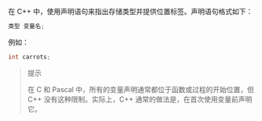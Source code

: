 在 C++ 中，使用声明语句来指出存储类型并提供位置标签。声明语句格式如下：

```c++
类型 变量名;
```

例如：

```c++
int carrots;
```

> 提示
>
> 在 C 和 Pascal 中，所有的变量声明通常都位于函数或过程的开始位置，但 C++ 没有这种限制。实际上，C++ 通常的做法是，在首次使用变量前声明它。

